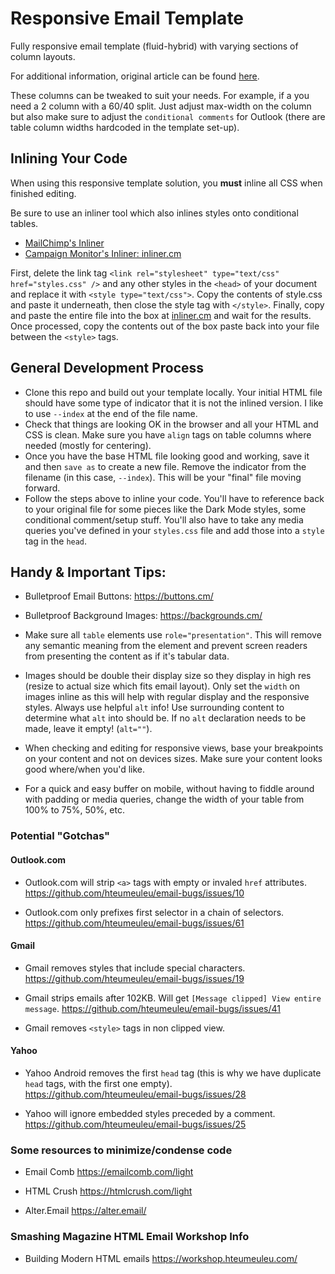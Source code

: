 
# Responsive Email Template

Fully responsive email template (fluid-hybrid) with varying sections of column layouts.

For additional information, original article can be found [here](https://webdesign.tutsplus.com/tutorials/creating-a-future-proof-responsive-email-without-media-queries--cms-23919).

These columns can be tweaked to suit your needs. For example, if a you need a 2 column with a 60/40 split. Just adjust max-width on the column but also make sure to adjust the `conditional comments` for Outlook (there are table column widths hardcoded in the template set-up).

## Inlining Your Code

When using this responsive template solution, you **must** inline all CSS when finished editing.

Be sure to use an inliner tool which also inlines styles onto conditional tables.

- [MailChimp's Inliner](https://templates.mailchimp.com/resources/inline-css/)
- [Campaign Monitor's Inliner: inliner.cm](http://inliner.cm)

First, delete the link tag `<link rel="stylesheet" type="text/css" href="styles.css" />` and any other styles in the `<head>` of your document and replace it with `<style type="text/css">`. Copy the contents of style.css and paste it underneath, then close the style tag with `</style>`. Finally, copy and paste the entire file into the box at [inliner.cm](http://inliner.cm) and wait for the results. Once processed, copy the contents out of the box paste back into your file between the `<style>` tags.

## General Development Process

- Clone this repo and build out your template locally. Your initial HTML file should have some type of indicator that it is not the inlined version. I like to use `--index` at the end of the file name.
- Check that things are looking OK in the browser and all your HTML and CSS is clean. Make sure you have `align` tags on table columns where needed (mostly for centering).
- Once you have the base HTML file looking good and working, save it and then `save as` to create a new file. Remove the indicator from the filename (in this case, `--index`). This will be your "final" file moving forward.
- Follow the steps above to inline your code. You'll have to reference back to your original file for some pieces like the Dark Mode styles, some conditional comment/setup stuff. You'll also have to take any media queries you've defined in your `styles.css` file and add those into a `style` tag in the `head`.

## Handy & Important Tips: 

- Bulletproof Email Buttons:
https://buttons.cm/

- Bulletproof Background Images:
https://backgrounds.cm/

- Make sure all `table` elements use `role="presentation"`. This will remove any semantic meaning from the element and prevent screen readers from presenting the content as if it's tabular data.

 - Images should be double their display size so they display in high res (resize to actual size which fits email layout). Only set the `width` on images inline as this will help with regular display and the responsive styles. Always use helpful `alt` info! Use surrounding content to determine what `alt` into should be. If no `alt` declaration needs to be made, leave it empty! (`alt=""`).

- When checking and editing for responsive views, base your breakpoints on your content and not on devices sizes. Make sure your content looks good where/when you'd like.

- For a quick and easy buffer on mobile, without having to fiddle around with padding or media queries, change the width of your table from 100% to 75%, 50%, etc.

### Potential "Gotchas"

#### Outlook.com
- Outlook.com will strip `<a>` tags with empty or invaled `href` attributes.
  https://github.com/hteumeuleu/email-bugs/issues/10

- Outlook.com only prefixes first selector in a chain of selectors.
https://github.com/hteumeuleu/email-bugs/issues/61

#### Gmail
- Gmail removes styles that include special characters.
https://github.com/hteumeuleu/email-bugs/issues/19

- Gmail strips emails after 102KB. Will get  `[Message clipped] View entire message`.
https://github.com/hteumeuleu/email-bugs/issues/41

- Gmail removes `<style>` tags in non clipped view.

#### Yahoo
- Yahoo Android removes the first `head` tag (this is why we have duplicate `head` tags, with the first one empty).
https://github.com/hteumeuleu/email-bugs/issues/28

- Yahoo will ignore embedded styles preceded by a comment.
https://github.com/hteumeuleu/email-bugs/issues/25

### Some resources to minimize/condense code

- Email Comb
https://emailcomb.com/light

- HTML Crush
https://htmlcrush.com/light

- Alter.Email
https://alter.email/

### Smashing Magazine HTML Email Workshop Info

- Building Modern HTML emails
https://workshop.hteumeuleu.com/